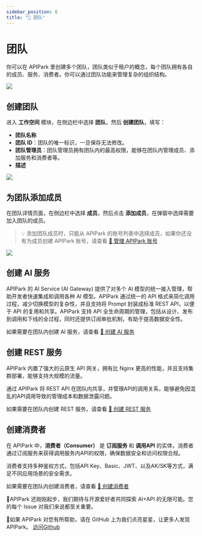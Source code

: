 ```yaml
---
sidebar_position: 6
title: "🤝 团队"
---
```


# 团队

你可以在 APIPark 里创建多个团队，团队类似于租户的概念，每个团队拥有各自的成员、服务、消费者。你可以通过团队功能来管理复杂的组织结构。

![](images/2024-10-28-22-11-37.png)

## 创建团队
进入 **工作空间** 模块，在侧边栏中选择 **团队**，然后 **创建团队**，填写：

- **团队名称**
- **团队 ID**：团队的唯一标识，一旦保存无法修改。
- **团队管理员**：团队管理员拥有团队内的最高权限，能够在团队内管理成员、添加服务和消费者等。
- **描述**

![](images/cd907e5cc59c79d0f0.png)



## 为团队添加成员
在团队详情页面，在侧边栏中选择 **成员**，然后点击 **添加成员**，在弹窗中选择需要加入团队的成员。

> 💡 添加团队成员时，只能从 APIPark 的账号列表中选择成员，如果你还没有为成员创建 APIPark 账号，请查看 [🔗 管理 APIPark 账号](system_setting/account_role.md)

![](images/2024-10-28-21-53-07.png)

## 创建 AI 服务
APIPark 的 AI Service (AI Gateway) 提供了对多个 AI 模型的统一接入管理，帮助开发者快速集成和调用各种 AI 模型。APIPark 通过统一的 API 格式来简化调用过程，减少切换模型的复杂性，并且支持将 Prompt 封装成标准 REST API，以便于 API 的复用和共享。APIPark 支持 API 全生命周期的管理，包括从设计、发布到调用和下线的全过程，同时还提供订阅审批机制，有助于提高数据安全性。

如果需要在团队内创建 AI 服务，请查看 [🔗 创建 AI 服务](services/ai_services.md)

## 创建 REST 服务
APIPark 内置了强大的云原生 API 网关，拥有比 Nginx 更高的性能，并且支持集群部署，能够支持大规模的流量。

通过 APIPark 将 REST API 在团队内共享，并管理API的调用关系，能够避免因混乱的API调用导致的管理成本和数据泄露问题。

如果需要在团队内创建 REST 服务，请查看 [🔗 创建 REST 服务](services/rest_services.md)

## 创建消费者
在 APIPark 中，**消费者（Consumer）** 是 **订阅服务** 和 **调用API** 的实体，消费者通过订阅服务来获得调用服务内API的权限，确保数据安全和访问权限合规。

消费者支持多种鉴权方式，包括API Key、Basic、JWT、以及AK/SK等方式，满足不同应用场景的安全需求。

如果需要在团队内创建消费者，请查看 [🔗 创建消费者](consumers.md)

🎉APIPark 还刚刚起步，我们期待与开源爱好者共同探索 AI+API 的无限可能。您的每个 Issue 对我们来说都至关重要。

🙏如果 APIPark 对您有所帮助，请在 GitHub 上为我们点亮星星，让更多人发现 APIPark。 [访问Github](https://github.com/APIParkLab/APIPark) 
